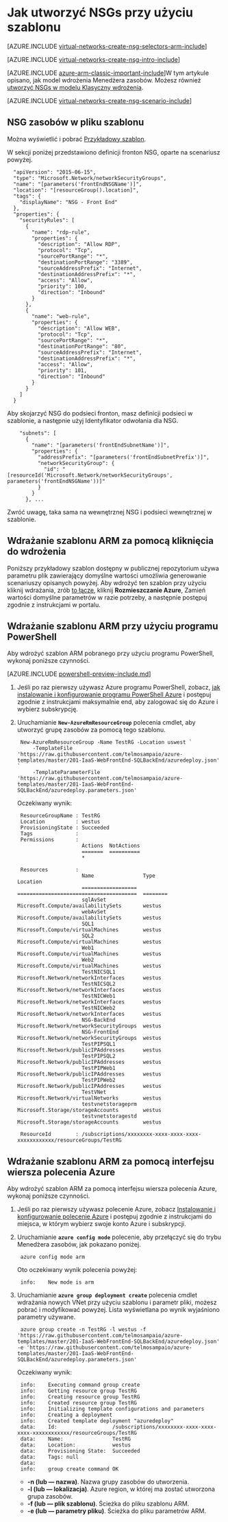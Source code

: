 <properties
   pageTitle="Jak utworzyć NSGs w trybie ARM przy użyciu szablonu | Microsoft Azure"
   description="Dowiedz się, jak tworzyć i wdrażać NSGs w imieniu przy użyciu szablonu"
   services="virtual-network"
   documentationCenter="na"
   authors="jimdial"
   manager="carmonm"
   editor="tysonn"
   tags="azure-resource-manager"
/>
<tags
   ms.service="virtual-network"
   ms.devlang="na"
   ms.topic="article"
   ms.tgt_pltfrm="na"
   ms.workload="infrastructure-services"
   ms.date="02/02/2016"
   ms.author="jdial" />

# <a name="how-to-create-nsgs-using-a-template"></a>Jak utworzyć NSGs przy użyciu szablonu

[AZURE.INCLUDE [virtual-networks-create-nsg-selectors-arm-include](../../includes/virtual-networks-create-nsg-selectors-arm-include.md)]

[AZURE.INCLUDE [virtual-networks-create-nsg-intro-include](../../includes/virtual-networks-create-nsg-intro-include.md)]

[AZURE.INCLUDE [azure-arm-classic-important-include](../../includes/azure-arm-classic-important-include.md)]W tym artykule opisano, jak model wdrożenia Menedżera zasobów. Możesz również [utworzyć NSGs w modelu Klasyczny wdrożenia](virtual-networks-create-nsg-classic-ps.md).

[AZURE.INCLUDE [virtual-networks-create-nsg-scenario-include](../../includes/virtual-networks-create-nsg-scenario-include.md)]

## <a name="nsg-resources-in-a-template-file"></a>NSG zasobów w pliku szablonu

Można wyświetlić i pobrać [Przykładowy szablon](https://raw.githubusercontent.com/telmosampaio/azure-templates/master/201-IaaS-WebFrontEnd-SQLBackEnd/NSGs.json).

W sekcji poniżej przedstawiono definicji fronton NSG, oparte na scenariusz powyżej.

      "apiVersion": "2015-06-15",
      "type": "Microsoft.Network/networkSecurityGroups",
      "name": "[parameters('frontEndNSGName')]",
      "location": "[resourceGroup().location]",
      "tags": {
        "displayName": "NSG - Front End"
      },
      "properties": {
        "securityRules": [
          {
            "name": "rdp-rule",
            "properties": {
              "description": "Allow RDP",
              "protocol": "Tcp",
              "sourcePortRange": "*",
              "destinationPortRange": "3389",
              "sourceAddressPrefix": "Internet",
              "destinationAddressPrefix": "*",
              "access": "Allow",
              "priority": 100,
              "direction": "Inbound"
            }
          },
          {
            "name": "web-rule",
            "properties": {
              "description": "Allow WEB",
              "protocol": "Tcp",
              "sourcePortRange": "*",
              "destinationPortRange": "80",
              "sourceAddressPrefix": "Internet",
              "destinationAddressPrefix": "*",
              "access": "Allow",
              "priority": 101,
              "direction": "Inbound"
            }
          }
        ]
      }

Aby skojarzyć NSG do podsieci fronton, masz definicji podsieci w szablonie, a następnie użyj Identyfikator odwołania dla NSG.

        "subnets": [
          {
            "name": "[parameters('frontEndSubnetName')]",
            "properties": {
              "addressPrefix": "[parameters('frontEndSubnetPrefix')]",
              "networkSecurityGroup": {
                "id": "[resourceId('Microsoft.Network/networkSecurityGroups', parameters('frontEndNSGName'))]"
              }
            }
          }, ...

Zwróć uwagę, taka sama na wewnętrznej NSG i podsieci wewnętrznej w szablonie.

## <a name="deploy-the-arm-template-by-using-click-to-deploy"></a>Wdrażanie szablonu ARM za pomocą kliknięcia do wdrożenia

Poniższy przykładowy szablon dostępny w publicznej repozytorium używa parametru plik zawierający domyślne wartości umożliwia generowanie scenariuszy opisanych powyżej. Aby wdrożyć ten szablon przy użyciu kliknij wdrażania, zrób [to łącze](http://github.com/telmosampaio/azure-templates/tree/master/201-IaaS-WebFrontEnd-SQLBackEnd-NSG), kliknij **Rozmieszczanie Azure**, Zamień wartości domyślne parametrów w razie potrzeby, a następnie postępuj zgodnie z instrukcjami w portalu.

## <a name="deploy-the-arm-template-by-using-powershell"></a>Wdrażanie szablonu ARM przy użyciu programu PowerShell

Aby wdrożyć szablon ARM pobranego przy użyciu programu PowerShell, wykonaj poniższe czynności.

[AZURE.INCLUDE [powershell-preview-include.md](../../includes/powershell-preview-include.md)]

1. Jeśli po raz pierwszy używasz Azure programu PowerShell, zobacz, [jak instalowanie i konfigurowanie programu PowerShell Azure](../powershell-install-configure.md) i postępuj zgodnie z instrukcjami maksymalnie end, aby zalogować się do Azure i wybierz subskrypcję.

3. Uruchamianie **`New-AzureRmResourceGroup`** polecenia cmdlet, aby utworzyć grupę zasobów za pomocą tego szablonu.

        New-AzureRmResourceGroup -Name TestRG -Location uswest `
            -TemplateFile 'https://raw.githubusercontent.com/telmosampaio/azure-templates/master/201-IaaS-WebFrontEnd-SQLBackEnd/azuredeploy.json' `
            -TemplateParameterFile 'https://raw.githubusercontent.com/telmosampaio/azure-templates/master/201-IaaS-WebFrontEnd-SQLBackEnd/azuredeploy.parameters.json'

    Oczekiwany wynik:

        ResourceGroupName : TestRG
        Location          : westus
        ProvisioningState : Succeeded
        Tags              :
        Permissions       :
                            Actions  NotActions
                            =======  ==========
                            *                  

        Resources         :
                            Name                Type                                     Location
                            ==================  =======================================  ========
                            sqlAvSet            Microsoft.Compute/availabilitySets       westus  
                            webAvSet            Microsoft.Compute/availabilitySets       westus  
                            SQL1                Microsoft.Compute/virtualMachines        westus  
                            SQL2                Microsoft.Compute/virtualMachines        westus  
                            Web1                Microsoft.Compute/virtualMachines        westus  
                            Web2                Microsoft.Compute/virtualMachines        westus  
                            TestNICSQL1         Microsoft.Network/networkInterfaces      westus  
                            TestNICSQL2         Microsoft.Network/networkInterfaces      westus  
                            TestNICWeb1         Microsoft.Network/networkInterfaces      westus  
                            TestNICWeb2         Microsoft.Network/networkInterfaces      westus  
                            NSG-BackEnd         Microsoft.Network/networkSecurityGroups  westus  
                            NSG-FrontEnd        Microsoft.Network/networkSecurityGroups  westus  
                            TestPIPSQL1         Microsoft.Network/publicIPAddresses      westus  
                            TestPIPSQL2         Microsoft.Network/publicIPAddresses      westus  
                            TestPIPWeb1         Microsoft.Network/publicIPAddresses      westus  
                            TestPIPWeb2         Microsoft.Network/publicIPAddresses      westus  
                            TestVNet            Microsoft.Network/virtualNetworks        westus  
                            testvnetstorageprm  Microsoft.Storage/storageAccounts        westus  
                            testvnetstoragestd  Microsoft.Storage/storageAccounts        westus  

        ResourceId        : /subscriptions/xxxxxxxx-xxxx-xxxx-xxxx-xxxxxxxxxxxx/resourceGroups/TestRG

## <a name="deploy-the-arm-template-by-using-the-azure-cli"></a>Wdrażanie szablonu ARM za pomocą interfejsu wiersza polecenia Azure

Aby wdrożyć szablon ARM za pomocą interfejsu wiersza polecenia Azure, wykonaj poniższe czynności.

1. Jeśli po raz pierwszy używasz polecenie Azure, zobacz [Instalowanie i konfigurowanie polecenie Azure](../xplat-cli-install.md) i postępuj zgodnie z instrukcjami do miejsca, w którym wybierz swoje konto Azure i subskrypcji.
2. Uruchamianie **`azure config mode`** polecenie, aby przełączyć się do trybu Menedżera zasobów, jak pokazano poniżej.

        azure config mode arm

    Oto oczekiwany wynik polecenia powyżej:

        info:    New mode is arm

4. Uruchamianie **`azure group deployment create`** polecenia cmdlet wdrażania nowych VNet przy użyciu szablonu i parametr pliki, możesz pobrać i modyfikować powyżej. Lista wyświetlana po wynik wyjaśniono parametry używane.

        azure group create -n TestRG -l westus -f 'https://raw.githubusercontent.com/telmosampaio/azure-templates/master/201-IaaS-WebFrontEnd-SQLBackEnd/azuredeploy.json' -e 'https://raw.githubusercontent.com/telmosampaio/azure-templates/master/201-IaaS-WebFrontEnd-SQLBackEnd/azuredeploy.parameters.json'

    Oczekiwany wynik:

        info:    Executing command group create
        info:    Getting resource group TestRG
        info:    Creating resource group TestRG
        info:    Created resource group TestRG
        info:    Initializing template configurations and parameters
        info:    Creating a deployment
        info:    Created template deployment "azuredeploy"
        data:    Id:                  /subscriptions/xxxxxxxx-xxxx-xxxx-xxxx-xxxxxxxxxxxx/resourceGroups/TestRG
        data:    Name:                TestRG
        data:    Location:            westus
        data:    Provisioning State:  Succeeded
        data:    Tags: null
        data:    
        info:    group create command OK

    - **-n (lub — nazwa)**. Nazwa grupy zasobów do utworzenia.
    - **-l (lub — lokalizacja)**. Azure region, w której ma zostać utworzona grupa zasobów.
    - **-f (lub — plik szablonu)**. Ścieżka do pliku szablonu ARM.
    - **-e (lub — parametry pliku)**. Ścieżka do pliku parametrów ARM.
